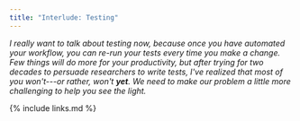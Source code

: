 ```yaml
---
title: "Interlude: Testing"
---
```


*I really want to talk about testing now,
because once you have automated your workflow,
you can re-run your tests every time you make a change.
Few things will do more for your productivity,
but after trying for two decades to persuade researchers to write tests,
I've realized that most of you won't---or rather, won't __yet__.
We need to make our problem a little more challenging
to help you see the light.*

{% include links.md %}
